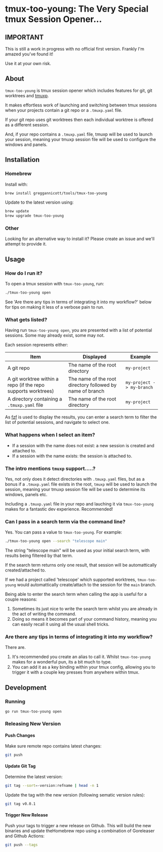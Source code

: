 # tmux-too-young: The Very Special tmux Session Opener...

## IMPORTANT

This is still a work in progress with no official first version. Frankly I'm amazed you've found it!

Use it at your own risk.

## About

`tmux-too-young` is tmux session opener which includes features for git, git worktrees and [tmuxp](https://github.com/tmux-python/tmuxp).

It makes effortless work of launching and switching between tmux sessions when your projects contain a git repo or a `.tmuxp.yaml` file.

If your git repo uses git worktrees then each individual worktree is offered as a different session.

And, if your repo contains a `.tmuxp.yaml` file, tmuxp will be used to launch your session, meaning your tmuxp session file will be used to configure the windows and panels.

## Installation

### Homebrew

Install with:

```bash
brew install greggannicott/tools/tmux-too-young
```

Update to the latest version using:

```bash
brew update
brew upgrade tmux-too-young
```

### Other

Looking for an alternative way to install it? Please create an issue and we'll attempt to provide it.

## Usage

### How do I run it?

To open a tmux session with `tmux-too-young`, run:

```bash
./tmux-too-young open
```

See 'Are there any tips in terms of integrating it into my workflow?' below for tips on making it less of a verbose pain to run.

### What gets listed?

Having run `tmux-too-young open`, you are presented with a list of potential sessions. Some may already exist, some may not.

Each session represents either:

| Item | Displayed | Example |
|-------------|-----------|---------|
| A git repo  | The name of the root directory | `my-project` |
| A git worktree within a repo (if the repo supports worktrees) | The name of the root directory followed by name of branch | `my-project -> my-branch` |
| A directory containing a `.tmuxp.yaml` file | The name of the root directory | `my-project` |

As [fzf](https://github.com/junegunn/fzf) is used to display the results, you can enter a search term to filter the list of potential sessions, and navigate to select one.

### What happens when I select an item?

* If a session with the name does not exist: a new session is created and attached to.
* If a session with the name exists: the session is attached to.

### The intro mentions `tmuxp` support.....?

Yes, not only does it detect directories with `.tmuxp.yaml` files, but as a bonus if a `.tmuxp.yaml` file exists in the root, `tmuxp` will be used to launch the session, meaning your tmuxp session file will be used to determine its windows, panels etc.

Including a `.tmuxp.yaml` file in your repo and lauching it via `tmux-too-young` makes for a fantastic dev experience. Recommended!

### Can I pass in a search term via the command line?

Yes. You can pass a value to `tmux-too-young`. For example:

```bash
./tmux-too-young open --search "telescope main"
```

The string "telescope main" will be used as your initial search term, with results being filtered by that term.

If the search term returns only one result, that session will be automattically created/attached to.

If we had a project called 'telescope' which supported worktrees, `tmux-too-young` would automattically create/attach to the session for the `main` branch.

Being able to enter the search term when calling the app is useful for a couple reasons:

1. Sometimes its just nice to write the search term whilst you are already in the act of writing the command.
1. Doing so means it becomes part of your command history, meaning you can easily recall it using all the usual shell tricks.

### Are there any tips in terms of integrating it into my workflow?

There are.

1. It's recommended you create an alias to call it. Whilst `tmux-too-young` makes for a wonderful pun, its a bit much to type.
1. You can add it as a key binding within your tmux config, allowing you to trigger it with a couple key presses from anywhere within tmux.

## Development

### Running

```
go run tmux-too-young open
```

### Releasing New Version

#### Push Changes

Make sure remote repo contains latest changes:

```bash
git push
```

#### Update Git Tag

Determine the latest version:

```bash
git tag --sort=-version:refname | head -n 1
```

Update the tag with the new version (following sematic version rules):

```bash
git tag v0.0.1
```

#### Trigger New Release

Push your tags to trigger a new release on Github. This will build the new binaries and update theHomebrew repo using a combination of Goreleaser and Github Actions:

```bash
git push --tags
```
